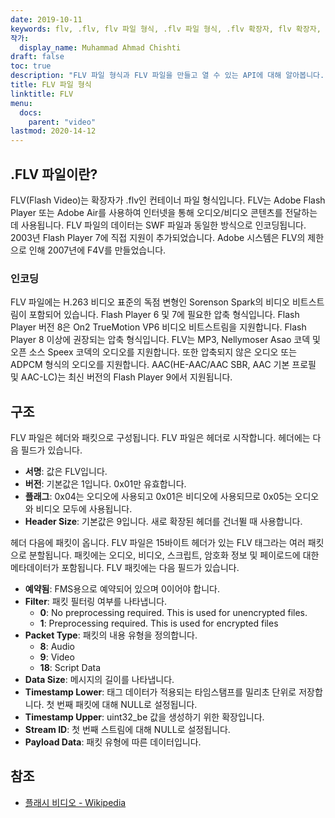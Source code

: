 ```yaml
---
date: 2019-10-11
keywords: flv, .flv, flv 파일 형식, .flv 파일 형식, .flv 확장자, flv 확장자, flv 비디오 형식
작가:
  display_name: Muhammad Ahmad Chishti
draft: false
toc: true
description: "FLV 파일 형식과 FLV 파일을 만들고 열 수 있는 API에 대해 알아봅니다."
title: FLV 파일 형식
linktitle: FLV
menu:
  docs:
    parent: "video"
lastmod: 2020-14-12
---
```


## .FLV 파일이란? ##

FLV(Flash Video)는 확장자가 .flv인 컨테이너 파일 형식입니다. FLV는 Adobe Flash Player 또는 Adobe Air를 사용하여 인터넷을 통해 오디오/비디오 콘텐츠를 전달하는 데 사용됩니다. FLV 파일의 데이터는 SWF 파일과 동일한 방식으로 인코딩됩니다. 2003년 Flash Player 7에 직접 지원이 추가되었습니다. Adobe 시스템은 FLV의 제한으로 인해 2007년에 F4V를 만들었습니다.

### 인코딩 ###

FLV 파일에는 H.263 비디오 표준의 독점 변형인 Sorenson Spark의 비디오 비트스트림이 포함되어 있습니다. Flash Player 6 및 7에 필요한 압축 형식입니다. Flash Player 버전 8은 On2 TrueMotion VP6 비디오 비트스트림을 지원합니다. Flash Player 8 이상에 권장되는 압축 형식입니다. FLV는 MP3, Nellymoser Asao 코덱 및 오픈 소스 Speex 코덱의 오디오를 지원합니다. 또한 압축되지 않은 오디오 또는 ADPCM 형식의 오디오를 지원합니다. AAC(HE-AAC/AAC SBR, AAC 기본 프로필 및 AAC-LC)는 최신 버전의 Flash Player 9에서 지원됩니다.

## 구조 ##

FLV 파일은 헤더와 패킷으로 구성됩니다. FLV 파일은 헤더로 시작합니다. 헤더에는 다음 필드가 있습니다.

- **서명**: 값은 FLV입니다.
- **버전**: 기본값은 1입니다. 0x01만 유효합니다.
- **플래그**: 0x04는 오디오에 사용되고 0x01은 비디오에 사용되므로 0x05는 오디오와 비디오 모두에 사용됩니다.
- **Header Size**: 기본값은 9입니다. 새로 확장된 헤더를 건너뛸 때 사용합니다.

헤더 다음에 패킷이 옵니다. FLV 파일은 15바이트 헤더가 있는 FLV 태그라는 여러 패킷으로 분할됩니다. 패킷에는 오디오, 비디오, 스크립트, 암호화 정보 및 페이로드에 대한 메타데이터가 포함됩니다. FLV 패킷에는 다음 필드가 있습니다.

- **예약됨**: FMS용으로 예약되어 있으며 0이어야 합니다.
- **Filter**: 패킷 필터링 여부를 나타냅니다.
  - **0**: No preprocessing required. This is used for unencrypted files.
  - **1**: Preprocessing required. This is used for encrypted files
- **Packet Type**: 패킷의 내용 유형을 정의합니다.
  - **8**: Audio
  - **9**: Video
  - **18**: Script Data
- **Data Size**: 메시지의 길이를 나타냅니다.
- **Timestamp Lower**: 태그 데이터가 적용되는 타임스탬프를 밀리초 단위로 저장합니다. 첫 번째 패킷에 대해 NULL로 설정됩니다.
- **Timestamp Upper**: uint32_be 값을 생성하기 위한 확장입니다.
- **Stream ID**: 첫 번째 스트림에 대해 NULL로 설정됩니다.
- **Payload Data**: 패킷 유형에 따른 데이터입니다.

## 참조 ##

- [플래시 비디오 - Wikipedia](https://en.wikipedia.org/wiki/Flash_Video)

